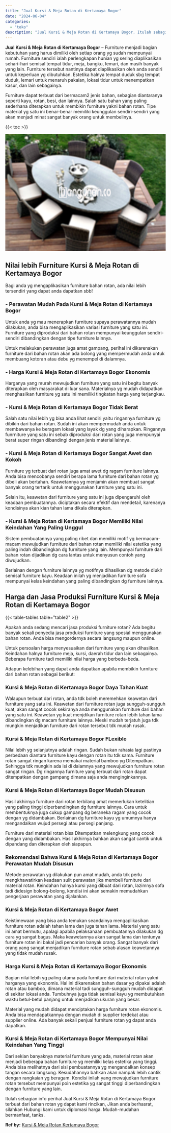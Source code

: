 ```yaml
---
title: "Jual Kursi & Meja Rotan di Kertamaya Bogor"
date: "2024-06-04"
categories: 
  - "toko"
description: "Jual Kursi & Meja Rotan di Kertamaya Bogor. Itulah sebagian info perihal Jual Kursi & Meja Rotan di Kertamaya Bogor terbuat dari bahan rotan yg dapat kami ri..."
---
```


**Jual Kursi & Meja Rotan di Kertamaya Bogor** – Furniture menjadi bagian kebutuhan yang harus dimiliki oleh setiap orang yg sudah mempunyai rumah. Furniture sendiri ialah perlengkapan hunian yg sering diaplikasikan sehari-hari semisal tempat tidur, meja, bangku, lemari, dan masih banyak yang lain. Furniture tersebut nantinya dapat diaplikasikan oleh anda sendiri untuk keperluan yg dibutuhkan. Estetika halnya tempat duduk sbg tempat duduk, lemari untuk menaruh pakaian, lokasi tidur untuk menempatkan kasur, dan lain sebagainya.

Furniture dapat terbuat dari bermacam2 jenis bahan, sebagian diantaranya seperti kayu, rotan, besi, dan lainnya. Salah satu bahan yang paling sederhana diterapkan untuk membikin furniture yakni bahan rotan. Tipe material yg satu ini benar-benar memiliki keunggulan sendiri-sendiri yang akan menjadi minat sangat banyak orang untuk membelinya.

{{< toc >}}

![Jual Kursi & Meja Rotan di Kertamaya Bogor](/images/kursi-meja-rotan-murah10.png)

## Nilai lebih Furniture Kursi & Meja Rotan di Kertamaya Bogor

Bagi anda yg mengaplikasikan furniture bahan rotan, ada nilai lebih tersendiri yang dapat anda dapatkan sbb!

### \- Perawatan Mudah Pada Kursi & Meja Rotan di Kertamaya Bogor

Untuk anda yg mau menerapkan furniture supaya perawatannya mudah dilakukan, anda bisa mengaplikasikan variasi furniture yang satu ini. Furniture yang diproduksi dari bahan rotan mempunyai keunggulan sendiri-sendiri dibandingkan dengan tipe furniture lainnya.

Untuk melakukan perawatan juga amat gampang, perihal ini dikarenakan furniture dari bahan rotan akan ada bolong yang mempermudah anda untuk membuang kotoran atau debu yg menempel di dalamnya.

### \- Harga Kursi & Meja Rotan di Kertamaya Bogor Ekonomis

Harganya yang murah mewujudkan furniture yang satu ini begitu banyak diterapkan oleh masyarakat di luar sana. Materialnya yg mudah didapatkan menghasilkan furniture yg satu ini memiliki tingkatan harga yang terjangkau.

### \- Kursi & Meja Rotan di Kertamaya Bogor Tidak Berat

Salah satu nilai lebih yg bisa anda lihat sendiri yaitu ringannya furniture yg dibikin dari bahan rotan. Sudah ini akan mempermudah anda untuk membawanya ke beragam lokasi yang layak dg yang diharapkan. Ringannya funrniture yang satu ini sebab diproduksi dari rotan yang juga mempunyai berat super ringan dibandingi dengan jenis material lainnya.

### \- Kursi & Meja Rotan di Kertamaya Bogor Sangat Awet dan Kokoh

Furniture yg terbuat dari rotan juga amat awet dg ragam furniture lainnya. Anda bisa mencobanya sendiri berapa lama furniture dari bahan rotan yg dibeli akan bertahan. Keawetannya yg menjamin akan membuat sangat banyak orang tertarik untuk menggunakan furniture yang satu ini.

Selain itu, keawetan dari furniture yang satu ini juga dipengaruhi oleh keadaan pembuatannya. diciptakan secara efektif dan mendetail, karenanya kondisinya akan kian tahan lama dikala diterapkan.

### \- Kursi & Meja Rotan di Kertamaya Bogor Memiliki Nilai Keindahan Yang Paling Unggul

Sistem pembuatannya yang paling ribet dan memiliki motif yg bermacam-macam mewujudkan furniture dari bahan rotan memiliki nilai estetika yang paling indah dibandingkan dg furniture yang lain. Mempunyai furniture dari bahan rotan dijadikan dg cara lantas untuk menyusun contoh yang diwujudkan.

Berlainan dengan furniture lainnya yg motifnya dihasilkan dg metode diukir semisal furniture kayu. Keadaan inilah yg menjadikan furniture sofa mempunyai kelas keindahan yang paling dibandingkan dg furniture lainnya.

## Harga dan Jasa Produksi Furniture Kursi & Meja Rotan di Kertamaya Bogor

{{< table-tables table="table2" >}}

Apakah anda sedang mencari jasa produksi furniture rotan? Ada begitu banyak sekali penyedia jasa produksi furniture yang spesial menggunakan bahan rotan. Anda bisa mengordernya secara langsung maupun online.

Untuk persoalan harga menyesuaikan dari furniture yang akan dihasilkan. Keindahan halnya furniture meja, kursi, daerah tidur dan lain sebagainya. Beberapa furniture tadi memiliki nilai harga yang berbeda-beda.

Adapun kelebihan yang dapat anda dapatkan apabila membikin furniture dari bahan rotan sebagai berikut:

### Kursi & Meja Rotan di Kertamaya Bogor Daya Tahan Kuat

Walaupun terbuat dari rotan, anda tdk boleh meremehkan keawetan dari furniture yang satu ini. Keawetan dari furniture rotan juga sungguh-sungguh kuat, akan sangat cocok sekiranya anda menggunakan furniture dari bahan yang satu ini. Keawetan yg kuat menjdikan furniture rotan lebih tahan lama dibandingkan dg macam furniture lainnya. Meski mudah terjatuh juga tdk mungkin menjadikan furniture dari rotan tersebut tdk mudah rusak.

### Kursi & Meja Rotan di Kertamaya Bogor FLexible

Nilai lebih yg selanjutnya adalah ringan. Sudah bukan rahasia lagi pastinya perbedaan diantara furniture kayu dengan rotan itu tdk sama. Furniture rotan sangat ringan karena memakai material bamboo yg Ditempatkan. Sehingga tdk mungkin ada isi di dalamnya yang mewujudkan furniture rotan sangat ringan. Dg ringannya furniture yang terbuat dari rotan dapat ditempatkan dengan gampang dimana saja anda menginginkannya.

### Kursi & Meja Rotan di Kertamaya Bogor Mudah Disusun

Hasil akhirnya furniture dari rotan terbilang amat memerlukan ketelitian yang paling tinggi diperbandingkan dg furniture lainnya. Cara untuk membentuknya juga cukup gampang dg beraneka ragam yang cocok dengan yg didambakan. Berlainan dg furniture kayu yg umumnya hanya mengandalkan wujud persegi atau persegi panjang.

Furniture dari material rotan bisa Ditempatkan melengkung yang cocok dengan yang didambakan. Hasil akhirnya bahkan akan sangat cantik untuk dipandang dan diterapkan oleh siapapun.

### Rekomendasi Bahwa Kursi & Meja Rotan di Kertamaya Bogor Perawatan Mudah Disusun

Metode perawatan yg dilakukan pun amat mudah, anda tdk perlu mengkhawatirkan keadaan sulit perawatan jika membeli furniture dari material rotan. Keindahan halnya kursi yang dibuat dari rotan, lazimnya sofa tadi didesign bolong-bolong, kondisi ini akan semakin memudahkan pengerjaan perawatan yang dijalankan.

### Kursi & Meja Rotan di Kertamaya Bogor Awet

Keistimewaan yang bisa anda temukan seandainya mengaplikasikan furniture rotan adalah tahan lama dan juga tahan lama. Material yang satu ini amat bermutu, apalagi apabila pelaksanaan pembuatannya dilakukan dg cara yg sangat bagus. Maka keawetannya akan sangat lama dan tentunya furniture rotan ini bakal jadi pencarian banyak orang. Sangat banyak dari orang yang sangat menjadikan furniture rotan sebab alasan keawetannya yang tidak mudah rusak.

### Harga Kursi & Meja Rotan di Kertamaya Bogor Ekonomis

Bagian nilai lebih yg paling utama pada furniture dari material rotan yakni harganya yang ekonomis. Hal ini dikarenakan bahan dasar yg dipakai adalah rotan atau bamboo, dimana material tadi sungguh-sungguh mudah didapat di sekitar lokasi anda. Tumbuhnya juga tidak semisal kayu yg membutuhkan waktu betul-betul panjang untuk menjadikan ukuran yang besar.

Material yang mudah didapat menciptakan harga furniture rotan ekonomis. Anda bisa mendapatkannya dengan mudah di supplier terdekat atau supplier online. Ada banyak sekali penjual furniture rotan yg dapat anda dapatkan.

### Kursi & Meja Rotan di Kertamaya Bogor Mempunyai Nilai Keindahan Yang Tinggi

Dari sekian banyaknya material furniture yang ada, material rotan akan menjadi beberapa bahan furniture yg memiliki kelas estetika yang tinggi. Anda bisa melihatnya dari sisi pembuatannya yg mengandalkan konsep tangan secara langsung. Kesudahannya bahkan akan nampak lebih cantik dengan rangkaian yg beragam. Kondisi inilah yang mewujudkan furniture rotan tersebut mempunyai poin estetika yg sangat tinggi diperbandingkan dengan furniture yang lain.

Itulah sebagian info perihal Jual Kursi & Meja Rotan di Kertamaya Bogor terbuat dari bahan rotan yg dapat kami rincikan, Jikan anda berhasrat, silahkan Hubungi kami untuk diplomasi harga. Mudah-mudahan bermanfaat, tanks.

**Ref by:** [Kursi & Meja Rotan Kertamaya Bogor](https://id.wikipedia.org/wiki/Kursi)
